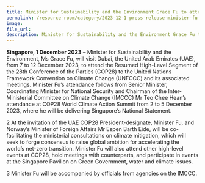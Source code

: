 ```yaml
---  
title: Minister for Sustainability and the Environment Grace Fu to attend the 28th United Nations Climate Change Conference
permalink: /resource-room/category/2023-12-1-press-release-minister-fu-to-attend-cop28
image:  
file_url:  
description: Minister for Sustainability and the Environment Grace Fu to attend the 28th United Nations Climate Change Conference
--- 
```

**Singapore, 1 December 2023** – Minister for Sustainability and the Environment, 
Ms Grace Fu, will visit Dubai, the United Arab Emirates (UAE), from 7 to 12 December 2023, to attend the Resumed High-Level Segment of the 28th Conference of the Parties (COP28) to the United Nations Framework Convention on Climate Change (UNFCCC) and its associated meetings. Minister Fu’s attendance follows from Senior Minister, Coordinating Minister for National Security and Chairman of the Inter-Ministerial Committee on Climate Change (IMCCC) Mr Teo Chee Hean’s attendance at COP28 World Climate Action Summit from 2 to 5 December 2023, where he will be delivering Singapore’s National Statement. 

2	At the invitation of the UAE COP28 President-designate, Minister Fu, and Norway’s Minister of Foreign Affairs Mr Espen Barth Eide, will be co-facilitating the ministerial consultations on climate mitigation, which will seek to forge consensus to raise global ambition for accelerating the world’s net-zero transition. Minister Fu will also attend other high-level events at COP28, hold meetings with counterparts, and participate in events at the Singapore Pavilion on Green Government, water and climate issues. 

3	Minister Fu will be accompanied by officials from agencies on the IMCCC. 

